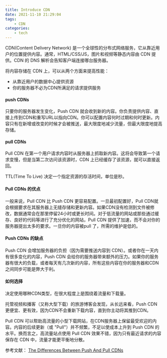 ```yaml
---
title: Introduce CDN
date: 2021-11-10 21:29:04
tags: 
    - CDN
categories: 
    - tech
---
```


CDN(Content Delivery Network) 是一个全球性的分布式网络服务，它从靠近用户的位置提供内容。通常，HTML/CSS/JS，图片和视频等静态内容由 CDN 提供。CDN 的 DNS 解析会告知客户端连接哪台服务器。

将内容存储在 CDN 上，可以从两个方面来提高性能：
+ 从靠近用户的数据中心提供资源
+ 你的服务器不必为CDN所满足的请求提供服务

#### push CDNs
只要你的服务器发生变化，Push CDN 就会收到新的内容。你负责提供内容、直接上传到CDN和重写URL以指向CDN。你可以配置内容何时过期和何时更新。内容只有在新增或改变的时候才会被推送，最大限度地减少流量，但最大限度地提高存储。

#### pull CDNs
Pull CDN 在第一个用户请求内容时从服务器上抓取新内容。这将会导致第一个请求变慢，但是当第二次访问该资源时，CDN 上已经缓存了该资源，就可以直接返回。

<!--more-->

TTL(Time To Live) 决定一个指定资源的存活时间，单位是秒。

#### Pull CDNs 的优点
一般来说，Pull CDN 比 Push CDN 更容易配置。一旦最初配置好，Pull CDN就会根据要求在其服务器上无缝存储和更新内容。如果CDN没有检测到文件被修改，数据通常会在那里停留24小时或更长时间。对于低流量的网站或那些通过缓存、良好的代码等进行了充分优化的网站，Pull CDN 提供了加速，而不会对你的服务器提出太多的要求。一旦你的内容被pull 了，所需的维护是低的。

#### Push CDNs 的缺点
Push CDN 会增加服务器的负担（因为需要推送内容到 CDN）。或者你在一天内有很多变化的内容，Push CDN 会给你的服务器带来额外的压力。如果你的服务器有很大的负载，或者每天有几次新的内容，所有这些内容在你的服务器和CDN之间同步可能是弊大于利。

#### 如何选择
决定使用哪种CDN类型，在很大程度上是围绕着流量和下载量。

托管视频和播客（又称大型下载）的旅游博客会发现，从长远来看，Push CDN 更便宜、更有效，因为CDN不会重新下载内容，直到你主动将其推到CDN。

Pull CDN 可以帮助高流量的小型下载网站，在CDN服务器上保留最受欢迎的内容。内容的后续更新（或 "Pull"）并不频繁，不足以使成本上升到 Push CDN 的水平。换而言之，高流量站点使用 Pull CDN 效果不错，因为只有最近请求的内容保存在 CDN 中，流量才能更平衡地分散。

参考文献：
[The Differences Between Push And Pull CDNs](http://www.travelblogadvice.com/technical/the-differences-between-push-and-pull-cdns/)
